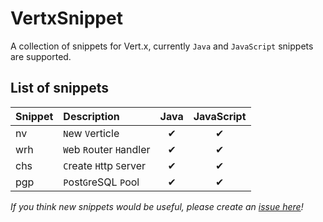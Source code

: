 # VertxSnippet

A collection of snippets for Vert.x, currently `Java` and `JavaScript` snippets are supported.

## List of snippets

| Snippet | Description              | Java  | JavaScript |
| ------- |:-------------------------|:-----:|:----------:|
| nv      | `N`ew `V`erticle         | ✔     | ✔         |
| wrh     | `W`eb `R`outer `H`andler | ✔     | ✔         |
| chs     | `C`reate `H`ttp `S`erver | ✔     | ✔         |
| pgp     | `P`ost`G`reSQL `P`ool    | ✔     | ✔         |

*If you think new snippets would be useful, please create an [issue here](https://github.com/pmlopes/VertxSnippet/issues)!*
